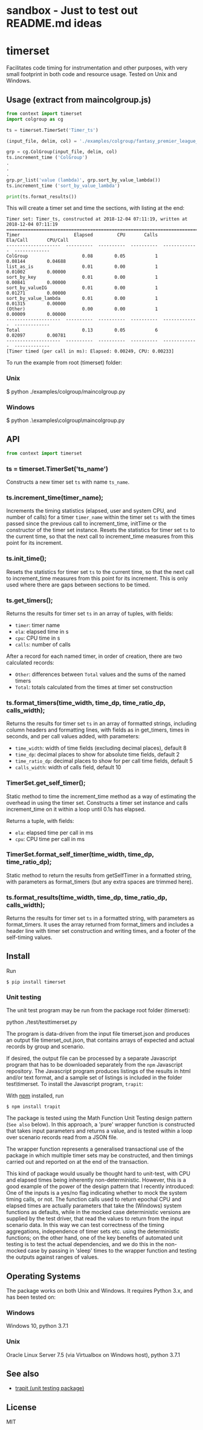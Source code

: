# sandbox - Just to test out README.md ideas<div id="topOfVisibleArea"></div>

# timerset
Facilitates code timing for instrumentation and other purposes, with very small footprint in both code and resource usage. Tested on Unix and Windows.

## Usage (extract from maincolgroup.js)
```py
from context import timerset
import colgroup as cg

ts = timerset.TimerSet('Timer_ts')

(input_file, delim, col) = './examples/colgroup/fantasy_premier_league_player_stats.csv', ',', 6

grp = cg.ColGroup(input_file, delim, col)
ts.increment_time ('ColGroup')
.
.
.
grp.pr_list('value (lambda)', grp.sort_by_value_lambda())
ts.increment_time ('sort_by_value_lambda')

print(ts.format_results())
```
This will create a timer set and time the sections, with listing at the end:
```
Timer set: Timer_ts, constructed at 2018-12-04 07:11:19, written at 2018-12-04 07:11:19
=======================================================================================
Timer                    Elapsed         CPU       Calls       Ela/Call       CPU/Call
--------------------  ----------  ----------  ----------  -------------  -------------
ColGroup                    0.08        0.05           1        0.08144        0.04688
list_as_is                  0.01        0.00           1        0.01002        0.00000
sort_by_key                 0.01        0.00           1        0.00841        0.00000
sort_by_valueIG             0.01        0.00           1        0.01271        0.00000
sort_by_value_lambda        0.01        0.00           1        0.01315        0.00000
(Other)                     0.00        0.00           1        0.00009        0.00000
--------------------  ----------  ----------  ----------  -------------  -------------
Total                       0.13        0.05           6        0.02097        0.00781
--------------------  ----------  ----------  ----------  -------------  -------------
[Timer timed (per call in ms): Elapsed: 0.00249, CPU: 0.00233]
```
To run the example from root (timerset) folder:

### Unix
$ python ./examples/colgroup/maincolgroup.py
### Windows
$ python .\examples\colgroup\maincolgroup.py

## API
```py
from context import timerset
```

### ts = timerset.TimerSet('ts_name')
Constructs a new timer set `ts` with name `ts_name`.

### ts.increment_time(timer_name);
Increments the timing statistics (elapsed, user and system CPU, and number of calls) for a timer `timer_name` within the timer set `ts` with the times passed since the previous call to increment_time, initTime or the constructor of the timer set instance. Resets the statistics for timer set `ts` to the current time, so that the next call to increment_time measures from this point for its increment.

### ts.init_time();
Resets the statistics for timer set `ts` to the current time, so that the next call to increment_time measures from this point for its increment. This is only used where there are gaps between sections to be timed.

### ts.get_timers();
Returns the results for timer set `ts` in an array of tuples, with fields:

* `timer`: timer name
* `ela`: elapsed time in s
* `cpu`: CPU time in s
* `calls`: number of calls

After a record for each named timer, in order of creation, there are two calculated records:

* `Other`: differences between `Total` values and the sums of the named timers
* `Total`: totals calculated from the times at timer set construction

### ts.format_timers(time_width, time_dp, time_ratio_dp, calls_width);
Returns the results for timer set `ts` in an array of formatted strings, including column headers and formatting lines, with fields as in get_timers, times in seconds, and per call values added, with parameters:

* `time_width`: width of time fields (excluding decimal places), default 8
* `time_dp`: decimal places to show for absolute time fields, default 2
* `time_ratio_dp`: decimal places to show for per call time fields, default 5
* `calls_width`: width of calls field, default 10

### TimerSet.get_self_timer();
Static method to time the increment_time method as a way of estimating the overhead in using the timer set. Constructs a timer set instance and calls increment_time on it within a loop until 0.1s has elapsed.

Returns a tuple, with fields:

* `ela`: elapsed time per call in ms
* `cpu`: CPU time per call in ms

### TimerSet.format_self_timer(time_width, time_dp, time_ratio_dp);
Static method to return the results from getSelfTimer in a formatted string, with parameters as format_timers (but any extra spaces are trimmed here).

### ts.format_results(time_width, time_dp, time_ratio_dp, calls_width);
Returns the results for timer set `ts` in a formatted string, with parameters as format_timers. It uses the array returned from format_timers and includes a header line with timer set construction and writing times, and a footer of the self-timing values.

## Install
Run
```
$ pip install timerset
```
### Unit testing
The unit test program may be run from the package root folder (timerset):

python ./test/testtimerset.py

The program is data-driven from the input file timerset.json and produces an output file timerset_out.json, that contains arrays of expected and actual records by group and scenario.

If desired, the output file can be processed by a separate Javascript program that has to be downloaded separately from the `npm` Javascript repository. The Javascript program produces listings of the results in html and/or text format, and a sample set of listings is included in the folder test\timerset. To install the Javascript program, `trapit`:

With [npm](https://npmjs.org/) installed, run

```
$ npm install trapit
```

The package is tested using the Math Function Unit Testing design pattern (`See also` below). In this approach, a 'pure' wrapper function is constructed that takes input parameters and returns a value, and is tested within a loop over scenario records read from a JSON file.

The wrapper function represents a generalised transactional use of the package in which multiple timer sets may be constructed, and then timings carried out and reported on at the end of the transaction. 

This kind of package would usually be thought hard to unit-test, with CPU and elapsed times being inherently non-deterministic. However, this is a good example of the power of the design pattern that I recently introduced: One of the inputs is a yes/no flag indicating whether to mock the system timing calls, or not. The function calls used to return epochal CPU and elapsed times are actually parameters that take the (Windows) system functions as defaults, while in the mocked case deterministic versions are supplied by the test driver, that read the values to return from the input scenario data. In this way we can test correctness of the timing aggregations, independence of timer sets etc. using the deterministic functions; on the other hand, one of the key benefits of automated unit testing is to test the actual dependencies, and we do this in the non-mocked case by passing in 'sleep' times to the wrapper function and testing the outputs against ranges of values.

## Operating Systems
The package works on both Unix and Windows. It requires Python 3.x, and has been tested on:
### Windows
Windows 10, python 3.7.1
### Unix
Oracle Linux Server 7.5 (via Virtualbox on Windows host), python 3.7.1

## See also
- [trapit (unit testing package)](https://github.com/BrenPatF/trapit_nodejs_tester)

## License
MIT